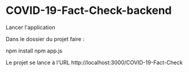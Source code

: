 # COVID-19-Fact-Check-backend

Lancer l'application 

Dans le dossier du projet faire :

npm install
npm app.js

Le projet se lance à l'URL http://localhost:3000/COVID-19-Fact-Check
